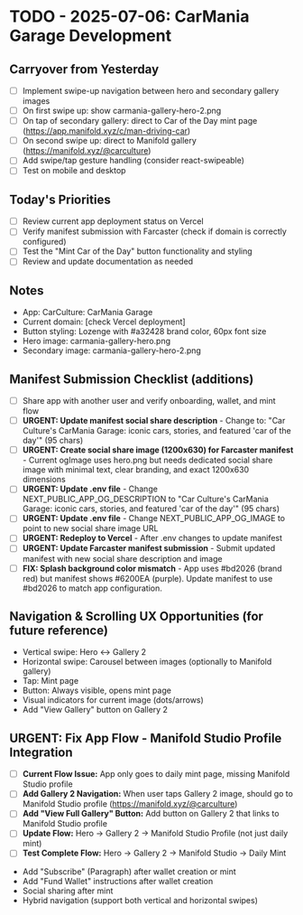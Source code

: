 # TODO - 2025-07-06: CarMania Garage Development

## Carryover from Yesterday
- [ ] Implement swipe-up navigation between hero and secondary gallery images
- [ ] On first swipe up: show carmania-gallery-hero-2.png
- [ ] On tap of secondary gallery: direct to Car of the Day mint page (https://app.manifold.xyz/c/man-driving-car)
- [ ] On second swipe up: direct to Manifold gallery (https://manifold.xyz/@carculture)
- [ ] Add swipe/tap gesture handling (consider react-swipeable)
- [ ] Test on mobile and desktop

## Today's Priorities
- [ ] Review current app deployment status on Vercel
- [ ] Verify manifest submission with Farcaster (check if domain is correctly configured)
- [ ] Test the "Mint Car of the Day" button functionality and styling
- [ ] Review and update documentation as needed

## Notes
- App: CarCulture: CarMania Garage
- Current domain: [check Vercel deployment]
- Button styling: Lozenge with #a32428 brand color, 60px font size
- Hero image: carmania-gallery-hero.png
- Secondary image: carmania-gallery-hero-2.png

## Manifest Submission Checklist (additions)
- [ ] Share app with another user and verify onboarding, wallet, and mint flow
- [ ] **URGENT: Update manifest social share description** - Change to: "Car Culture's CarMania Garage: iconic cars, stories, and featured 'car of the day'" (95 chars)
- [ ] **URGENT: Create social share image (1200x630) for Farcaster manifest** - Current ogImage uses hero.png but needs dedicated social share image with minimal text, clear branding, and exact 1200x630 dimensions
- [ ] **URGENT: Update .env file** - Change NEXT_PUBLIC_APP_OG_DESCRIPTION to "Car Culture's CarMania Garage: iconic cars, stories, and featured 'car of the day'" (95 chars)
- [ ] **URGENT: Update .env file** - Change NEXT_PUBLIC_APP_OG_IMAGE to point to new social share image URL
- [ ] **URGENT: Redeploy to Vercel** - After .env changes to update manifest
- [ ] **URGENT: Update Farcaster manifest submission** - Submit updated manifest with new social share description and image
- [ ] **FIX: Splash background color mismatch** - App uses #bd2026 (brand red) but manifest shows #6200EA (purple). Update manifest to use #bd2026 to match app configuration.

## Navigation & Scrolling UX Opportunities (for future reference)
- Vertical swipe: Hero <-> Gallery 2
- Horizontal swipe: Carousel between images (optionally to Manifold gallery)
- Tap: Mint page
- Button: Always visible, opens mint page
- Visual indicators for current image (dots/arrows)
- Add "View Gallery" button on Gallery 2

## **URGENT: Fix App Flow - Manifold Studio Profile Integration**
- [ ] **Current Flow Issue:** App only goes to daily mint page, missing Manifold Studio profile
- [ ] **Add Gallery 2 Navigation:** When user taps Gallery 2 image, should go to Manifold Studio profile (https://manifold.xyz/@carculture)
- [ ] **Add "View Full Gallery" Button:** Add button on Gallery 2 that links to Manifold Studio profile
- [ ] **Update Flow:** Hero → Gallery 2 → Manifold Studio Profile (not just daily mint)
- [ ] **Test Complete Flow:** Hero → Gallery 2 → Manifold Studio → Daily Mint
- Add "Subscribe" (Paragraph) after wallet creation or mint
- Add "Fund Wallet" instructions after wallet creation
- Social sharing after mint
- Hybrid navigation (support both vertical and horizontal swipes) 